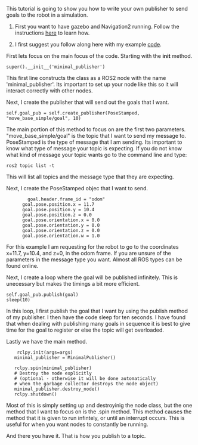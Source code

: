 This tutorial is going to show you how to write your own publisher to send goals to the robot in a simulation.
1. First you want to have gazebo and Navigation2 running. Follow the instructions [here](http://emanual.robotis.com/docs/en/platform/turtlebot3/ros2_simulation/#turtlebot3-simulation-using-fake-node) to learn how.

2. I first suggest you follow along here with my example [code](goal_tutorial.py).
  
  First lets focus on the main focus of the code. Starting with the __init__ method.
  ```
  super().__init__('minimal_publisher')
  ```
  This first line constructs the class as a ROS2 node with the name 'minimal_publisher'. Its important to set up your node like this so it will interact correctly with other nodes.
  
  Next, I create the publisher that will send out the goals that I want. 
  ```
  self.goal_pub = self.create_publisher(PoseStamped, "move_base_simple/goal", 10)
  ```
  The main portion of this method to focus on are the first two parameters. "move_base_simple/goal" is the topic that I want to send my message to. PoseStamped is the type of message that I am sending.
  Its important to know what type of message your topic is expecting. If you do not know what kind of message your topic wants go to the command line and type:
  ```
  ros2 topic list -t
  ```
  This will list all topics and the message type that they are expecting. 
  
  Next, I create the PoseStamped objec that I want to send. 
  ```
          goal.header.frame_id = "odom"
        goal.pose.position.x = 11.7
        goal.pose.position.y = 10.4
        goal.pose.position.z = 0.0
        goal.pose.orientation.x = 0.0
        goal.pose.orientation.y = 0.0
        goal.pose.orientation.z = 0.0
        goal.pose.orientation.w = 1.0
 ```
 For this example I am requesting for the robot to go to the coordinates x=11.7, y=10.4, and z=0, in the odom frame. If you 
 are unsure of the parameters in the message type you want. Almost all ROS types can be found online. 
 
 Next, I create a loop where the goal will be published infinitely. This is unecessary but makes the timings a bit more efficient.
  ```
  self.goal_pub.publish(goal)
  sleep(10)
  ```
  In this loop, I first publish the goal that I want by using the publish method of my publisher. I then have the code sleep for ten seconds.
  I have found that when dealing with publishing many goals in sequence it is best to give time for the goal to register or else the topic will get overloaded.
  
 Lastly we have the main method.
 ```
     rclpy.init(args=args)
    minimal_publisher = MinimalPublisher()

    rclpy.spin(minimal_publisher)
    # Destroy the node explicitly
    # (optional - otherwise it will be done automatically
    # when the garbage collector destroys the node object)
    minimal_publisher.destroy_node()
    rclpy.shutdown()
 ```
 Most of this is simply setting up and destroyinig the node class, but the one method that I want to focus on is the .spin method.
 This method causes the method that it is given to run infintely, or until an interrupt occurs. This is useful for when you want nodes
 to constantly be running. 
 
 And there you have it. That is how you publish to a topic.
 

